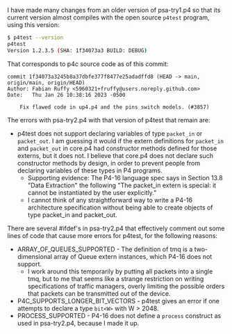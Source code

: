 I have made many changes from an older version of psa-try1.p4 so that
its current version almost compiles with the open source `p4test`
program, using this version:

```bash
$ p4test --version
p4test
Version 1.2.3.5 (SHA: 1f34073a3 BUILD: DEBUG)
```

That corresponds to p4c source code as of this commit:

```
commit 1f34073a3245b8a37dbfe377f8477e25adadffd8 (HEAD -> main, origin/main, origin/HEAD)
Author: Fabian Ruffy <5960321+fruffy@users.noreply.github.com>
Date:   Thu Jan 26 10:38:16 2023 -0500

    Fix flawed code in up4.p4 and the pins switch models. (#3857)
```

The errors with psa-try2.p4 with that version of p4test that remain are:

+ p4test does not support declaring variables of type `packet_in` or
  `packet_out`.  I am guessing it would if the extern definitions for
  `packet_in` and `packet_out` in core.p4 had constructor methods
  defined for those externs, but it does not.  I believe that core.p4
  does not declare such constructor methods by design, in order to
  prevent people from declaring variables of these types in P4
  programs.
  + Supporting evidence: The P4-16 language spec says in Section 13.8
    "Data Extraction" the following "The packet_in extern is special:
    it cannot be instantiated by the user explicitly."
  + I cannot think of any straightforward way to write a P4-16
    architecture specification without being able to create objects of
    type packet_in and packet_out.

There are several #ifdef's in psa-try2.p4 that effectively comment out
some lines of code that cause more errors for p4test, for the
following reasons:

+ ARRAY_OF_QUEUES_SUPPORTED - The definition of tmq is a
  two-dimensional array of Queue extern instances, which P4-16 does
  not support.
  + I work around this temporarily by putting all packets into a
    single tmq, but to me that seems like a strange restriction on
    writing specifications of traffic managers, overly limiting the
    possible orders that packets can be transmitted out of the device.
+ P4C_SUPPORTS_LONGER_BIT_VECTORS - p4test gives an error if one
  attempts to declare a type `bit<W>` with W > 2048.
+ PROCESS_SUPPORTED - P4-16 does not define a `process` construct as
  used in psa-try2.p4, because I made it up.
